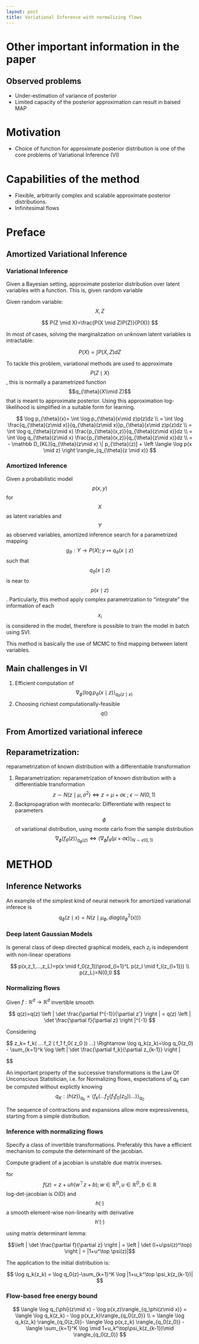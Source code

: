 ```yaml
---
layout: post
title: Variational Inference with normalizing flows
---
```


# Other important information in the paper

## Observed problems

- Under-estimation of variance of posterior
- Limited capacity of the posterior approximation can result in baised MAP

# Motivation

- Choice of function for approximate posterior distribution is one of the core problems of Variational Inference (VI)

# Capabilities of the method

- Flexible, arbitrarily complex and scalable approximate posterior distributions.
- Infinitesimal flows

# Preface

## Amortized Variational Inference

### Variational Inference

Given a Bayesian setting, approximate posterior distribution over latent variables with a function. This is, given random variable 

Given random variable: $$X,Z$$

$$
P(Z \mid X)=\frac{P(X \mid Z)P(Z)}{P(X)}
$$

In most of cases, solving the marginalization on unknown latent variables is intractable:

$$
P(X)=\int P(X,Z) dZ
$$

To tackle this problem, variational methods are used to approximate $$P(Z \mid X)$$, this is normally a parametrized function $$q_{\theta}(X\\mid Z)$$ that is meant to approximate posterior. Using this approximation log-likelihood is simplified in a suitable form for learning.

$$
\log p_{\theta}(x)= \int \log p_{\theta}(x\mid z)p(z)dz \\ 
=  \int \log \frac{q_{\theta}(z\mid x)}{q_{\theta}(z\mid x)}p_{\theta}(x\mid z)p(z)dz \\
 = \int \log q_{\theta}(z\mid x) \frac{p_{\theta}(x,z)}{q_{\theta}(z\mid x)}dz \\ 
= \int \log q_{\theta}(z\mid x) \frac{p_{\theta}(x,z)}{q_{\theta}(z\mid x)}dz \\
= - \mathbb D_{KL}[q_{\theta}(z\mid x) \| p_{\theta}(z)] + \left \langle \log p(x \mid z) \right \rangle_{q_{\theta}(z \mid x)}
$$

### Amortized Inference

Given a probabilistic model $$p(x,y)$$ for $$X$$ as latent variables and $$Y$$ as observed variables, amortized inference search for a parametrized mapping $$g_{\theta}: Y \rightarrow P(X); y \mapsto q_{\theta}(x \mid z)$$  such that $$q_{\theta}(x \mid z)$$ is near to $$p(x \mid z)$$. Particularly, this method apply complex parametrization to “integrate” the information of each $$x_i$$ is considered in the model, therefore is possible to train the model in batch using SVI.

This method is basically the use of MCMC to find mapping between latent variables.

## Main challenges in VI

1. Efficient computation of  $$\nabla_{\phi}\left\langle \log p_{\theta}(x \mid z) \right\rangle_{q_{\theta}(z \mid x)}$$
2. Choosing richiest computationally-feasible $$q()$$

## From Amortized variational inferece

## Reparametrization:

reparametrization of known distribution with a differentiable transformation

1. Reparametrization: reparametrization of known distribution with a differentiable transformation $$z \sim N(z \mid \mu,\sigma^2) \iff z=\mu+\sigma\epsilon \ ; \ \epsilon \sim N(0,1)$$
2. Backpropagration with montecarlo: Differentiate with respect to parameters $$\phi$$ of variational distribution, using monte carlo from the sample distribution $$\nabla_\phi \left \langle f_\theta(z) \right \rangle_{q_\phi(z)} \iff \left \langle \nabla_\phi f_\theta(\mu+\sigma\epsilon) \right \rangle_{N\sim\epsilon(0,1)}$$

# METHOD

## Inference Networks

An example of the simplest kind of neural network for amortized variational inferece is $$q_\phi(z \mid x)=N(z \mid \mu_\phi,diag(\sigma_\phi^2(x)))$$

### Deep latent Gaussian Models

Is general class of deep directed graphical models, each $z_l$ is independent with non-linear operations

$$
p(x,z_1,...,z_L)=p(x \mid f_0(z_1))\prod_{l=1}^L p(z_l \mid f_l(z_{l+1})) \\
p(z_L)=N(0,I)
$$

### Normalizing flows

Given $f: \mathbb R^d \rightarrow \mathbb R^d$  invertible smooth

$$
q(z)=q(z) \left | \det \frac{\partial f^{-1}}{\partial z'} \right | = q(z) \left | \det \frac{\partial f}{\partial z} \right |^{-1}
$$

Considering

$$
z_k= f_k( ... f_2 ( f_1 f_0( z_0 )) ...) \Rightarrow \log q_k(z_k)=\log q_0(z_0) - \sum_{k=1}^k \log \left | \det \frac{\partial f_k}{\partial z_{k-1}} \right |

$$

An important property of the successive transformations is the Law Of Unconscious Statistician, i.e. for Normalizing flows, expectations of $q_k$ can be computed without explictly knowing $$q_K:\langle h(z) \rangle_{q_k} = \langle f_k( ... f_2 ( f_1 f_0( z_0 )) ...) \rangle_{q_0}$$ 

The sequence of contractions and expansions allow more expressiveness, starting from a simple distribution.

### Inference with normalizing flows

 Specify a class of invertible transformations. Preferably this have a efficient mechanism to compute the determinant of the jacobian.

Compute gradient of a jacobian is unstable due matrix inverses.

for $$f(z)=z+uh(w^\top z+b); w \in \mathbb R^D, u \in \mathbb R^D, b \in \mathbb R$$ log-det-jacobian is O(D) and $$h( ·)$$ a smooth element-wise non-linearity with derivative $$h’(·)$$

using matrix determinant lemma:

$$\left | \det \frac{\partial f}{\partial z} \right | =  \left | \det (I+u\psi(z)^\top)  \right | = |1+u^\top \psi(z)|$$

The application to the initial distribution is:

$$
\log q_k(z_k) = \log q_0(z)-\sum_{k=1}^K \log |1+u_k^\top \psi_k(z_{k-1})|
$$

### Flow-based free energy bound

$$
\langle \log q_{\phi}(z\mid x) - \log p(x,z)\rangle_{q_\phi(z\mid x)} = \langle \log q_k(z_k) - \log p(x,z_k)\rangle_{q_0(z_0)} \\
= \langle \log q_k(z_k) \rangle_{q_0(z_0)}- \langle \log p(x,z_k) \rangle_{q_0(z_0)} - \langle \sum_{k=1}^K \log \mid 1+u_k^\top\psi_k(z_{k-1})\mid \rangle_{q_0(z_0)}
$$
